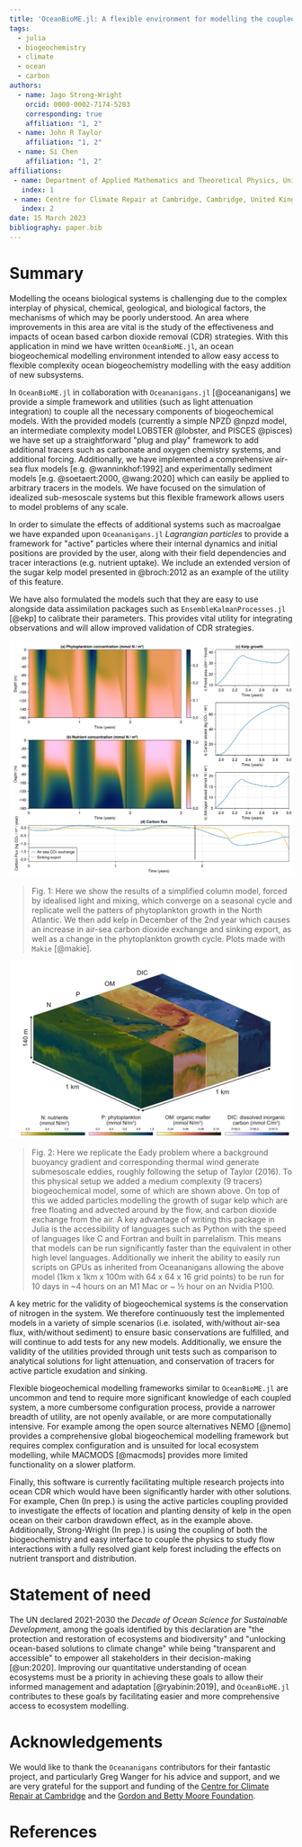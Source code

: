```yaml
---
title: 'OceanBioME.jl: A flexible environment for modelling the coupled interactions between ocean biogeochemistry and physics'
tags:
  - julia
  - biogeochemistry
  - climate
  - ocean
  - carbon
authors:
  - name: Jago Strong-Wright
    orcid: 0000-0002-7174-5283
    corresponding: true
    affiliation: "1, 2"
  - name: John R Taylor
    affiliation: "1, 2"
  - name: Si Chen
    affiliation: "1, 2"
affiliations:
 - name: Department of Applied Mathematics and Theoretical Physics, University of Cambridge, Cambridge, United Kingdom
   index: 1
 - name: Centre for Climate Repair at Cambridge, Cambridge, United Kingdom
   index: 2
date: 15 March 2023
bibliography: paper.bib
---
```


# Summary

Modelling the oceans biological systems is challenging due to the complex interplay of physical, chemical, geological, and biological factors, the mechanisms of which may be poorly understood. An area where improvements in this area are vital is the study of the effectiveness and impacts of ocean based carbon dioxide removal (CDR) strategies. With this application in mind we have written ``OceanBioME.jl``, an ocean biogeochemical modelling environment intended to allow easy access to flexible complexity ocean biogeochemistry modelling with the easy addition of new subsystems. 

In ``OceanBioME.jl`` in collaboration with ``Oceananigans.jl`` [@oceananigans] we provide a simple framework and utilities (such as light attenuation integration) to couple all the necessary components of biogeochemical models. With the provided models (currently a simple NPZD @npzd model, an intermediate complexity model LOBSTER @lobster, and PISCES @pisces) we have set up a straightforward "plug and play" framework to add additional tracers such as carbonate and oxygen chemistry systems, and additional forcing. Additionally, we have implemented a comprehensive air-sea flux models [e.g. @wanninkhof:1992] and experimentally sediment models [e.g. @soetaert:2000, @wang:2020] which can easily be applied to arbitrary tracers in the models. We have focused on the simulation of idealized sub-mesoscale systems but this flexible framework allows users to model problems of any scale.

In order to simulate the effects of additional systems such as macroalgae we have expanded upon ``Oceananigans.jl`` *Lagrangian particles* to provide a framework for "active" particles where their internal dynamics and initial positions are provided by the user, along with their field dependencies and tracer interactions (e.g. nutrient uptake). We include an extended version of the sugar kelp model presented in @broch:2012 as an example of the utility of this feature. 

We have also formulated the models such that they are easy to use alongside data assimilation packages such as ``EnsembleKalmanProcesses.jl`` [@ekp] to calibrate their parameters. This provides vital utility for integrating observations and will allow improved validation of CDR strategies.

![Fig. 1](column_example.png)
>Fig. 1: Here we show the results of a simplified column model, forced by idealised light and mixing, which converge on a seasonal cycle and replicate well the patters of phytoplankton growth in the North Atlantic. We then add kelp in December of the 2nd year which causes an increase in air-sea carbon dioxide exchange and sinking export, as well as a change in the phytoplankton growth cycle. Plots made with `Makie` [@makie].

![Fig. 2](eady_example.png)
> Fig. 2: Here we replicate the Eady problem where a background buoyancy gradient and corresponding thermal wind generate submesoscale eddies, roughly following the setup of Taylor (2016).
>To this physical setup we added a medium complexity (9 tracers) biogeochemical model, some of which are shown above. On top of this we added particles modelling the growth of sugar kelp which are free floating and advected around by the flow, and carbon dioxide exchange from the air.
>A key advantage of writing this package in Julia is the accessibility of languages such as Python with the speed of languages like C and Fortran and built in parrelalism. This means that models can be run significantly faster than the equivalent in other high level languages. Additionally we inherit the ability to easily run scripts on GPUs as inherited from Oceananigans allowing the above model (1km x 1km x 100m with 64 x 64 x 16 grid points) to be run for 10 days in ~4 hours on an M1 Mac or ~ ½ hour on an Nvidia P100.

A key metric for the validity of biogeochemical systems is the conservation of nitrogen in the system. We therefore continuously test the implemented models in a variety of simple scenarios (i.e. isolated, with/without air-sea flux, with/without sediment) to ensure basic conservations are fulfilled, and will continue to add tests for any new models. Additionally, we ensure the validity of the utilities provided through unit tests such as comparison to analytical solutions for light attenuation, and conservation of tracers for active particle exudation and sinking.

Flexible biogeochemical modelling frameworks similar to ``OceanBioME.jl`` are uncommon and tend to require more significant knowledge of each coupled system, a more cumbersome configuration process, provide a narrower breadth of utility, are not openly available, or are more computationally intensive. For example among the open source alternatives NEMO [@nemo] provides a comprehensive global biogeochemical modelling framework but requires complex configuration and is unsuited for local ecosystem modelling, while MACMODS [@macmods] provides more limited functionality on a slower platform.

Finally, this software is currently facilitating multiple research projects into ocean CDR which would have been significantly harder with other solutions. For example, Chen (In prep.) is using the active particles coupling provided to investigate the effects of location and planting density of kelp in the open ocean on their carbon drawdown effect, as in the example above. Additionally, Strong-Wright (In prep.) is using the coupling of both the biogeochemistry and easy interface to couple the physics to study flow interactions with a fully resolved giant kelp forest including the effects on nutrient transport and distribution.

[comment]: <> (Not convinved we need this section since Oceananigans doesn't have one, the above is already about the same length as their paper, and it doesn't really flow)
# Statement of need

The UN declared 2021-2030 the *Decade of Ocean Science for Sustainable Development*, among the goals identified by this declaration are "the protection and restoration of ecosystems and biodiversity" and "unlocking ocean-based solutions to climate change" while being "transparent and accessible" to empower all stakeholders in their decision-making [@un:2020]. Improving our quantitative understanding of ocean ecosystems must be a priority in achieving these goals to allow their informed management and adaptation [@ryabinin:2019], and ``OceanBioME.jl`` contributes to these goals by facilitating easier and more comprehensive access to ecosystem modelling. 

# Acknowledgements

We would like to thank the ``Oceananigans`` contributors for their fantastic project, and particularly Greg Wanger for his advice and support, and we are very grateful for the support and funding of the [Centre for Climate Repair at Cambridge](https://www.climaterepair.cam.ac.uk/) and the [Gordon and Betty Moore Foundation](https://www.moore.org/).

# References
